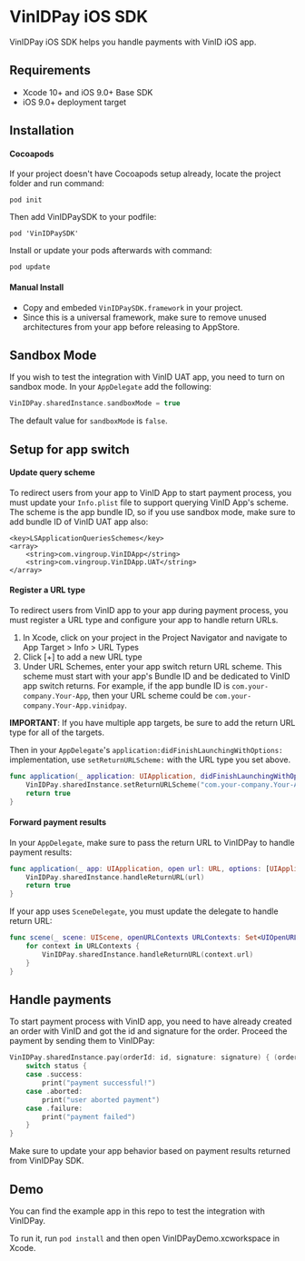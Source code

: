 # VinIDPay iOS SDK

VinIDPay iOS SDK helps you handle payments with VinID iOS app.

## Requirements
- Xcode 10+ and iOS 9.0+ Base SDK
- iOS 9.0+ deployment target

## Installation

#### Cocoapods

If your project doesn't have Cocoapods setup already, locate the project folder and run command:
```
pod init
```

Then add VinIDPaySDK to your podfile:
```
pod 'VinIDPaySDK'
```

Install or update your pods afterwards with command:
```
pod update
```

#### Manual Install

- Copy and embeded `VinIDPaySDK.framework` in your project.
- Since this is a universal framework, make sure to remove unused architectures from your app before releasing to AppStore.

## Sandbox Mode

If you wish to test the integration with VinID UAT app, you need to turn on sandbox mode. In your `AppDelegate` add the following:
```Swift
VinIDPay.sharedInstance.sandboxMode = true
```

The default value for `sandboxMode` is `false`.

## Setup for app switch

#### Update query scheme

To redirect users from your app to VinID App to start payment process, you must update your `Info.plist` file to support querying VinID App's scheme. The scheme is the app bundle ID, so if you use sandbox mode, make sure to add bundle ID of VinID UAT app also:

```
<key>LSApplicationQueriesSchemes</key>
<array>
    <string>com.vingroup.VinIDApp</string>
    <string>com.vingroup.VinIDApp.UAT</string>
</array>
```

#### Register a URL type

To redirect users from VinID app to your app during payment process, you must register a URL type and configure your app to handle return URLs.

1. In Xcode, click on your project in the Project Navigator and navigate to App Target > Info > URL Types
2. Click [+] to add a new URL type
3. Under URL Schemes, enter your app switch return URL scheme. This scheme must start with your app's Bundle ID and be dedicated to VinID app switch returns. For example, if the app bundle ID is `com.your-company.Your-App`, then your URL scheme could be `com.your-company.Your-App.vinidpay`.

**IMPORTANT**: If you have multiple app targets, be sure to add the return URL type for all of the targets.

Then in your `AppDelegate`'s `application:didFinishLaunchingWithOptions:` implementation, use `setReturnURLScheme:` with the URL type you set above.

```Swift
func application(_ application: UIApplication, didFinishLaunchingWithOptions launchOptions: [UIApplicationLaunchOptionsKey: Any]?) -> Bool {
    VinIDPay.sharedInstance.setReturnURLScheme("com.your-company.Your-App.vinidpay")
    return true
}
```

#### Forward payment results

In your `AppDelegate`, make sure to pass the return URL to VinIDPay to handle payment results:

```Swift
func application(_ app: UIApplication, open url: URL, options: [UIApplication.OpenURLOptionsKey : Any] = [:]) -> Bool {
    VinIDPay.sharedInstance.handleReturnURL(url)
    return true
}
```

If your app uses `SceneDelegate`, you must update the delegate to handle return URL:

```Swift
func scene(_ scene: UIScene, openURLContexts URLContexts: Set<UIOpenURLContext>) {
    for context in URLContexts {
        VinIDPay.sharedInstance.handleReturnURL(context.url)
    }
}
```

## Handle payments

To start payment process with VinID app, you need to have already created an order with VinID and got the id and signature for the order. Proceed the payment by sending them to VinIDPay:

```Swift
VinIDPay.sharedInstance.pay(orderId: id, signature: signature) { (orderId, status) in
    switch status {
    case .success:
        print("payment successful!")
    case .aborted:
        print("user aborted payment")
    case .failure:
        print("payment failed")
    }
}
```

Make sure to update your app behavior based on payment results returned from VinIDPay SDK.

## Demo

You can find the example app in this repo to test the integration with VinIDPay.

To run it, run `pod install` and then open VinIDPayDemo.xcworkspace in Xcode.